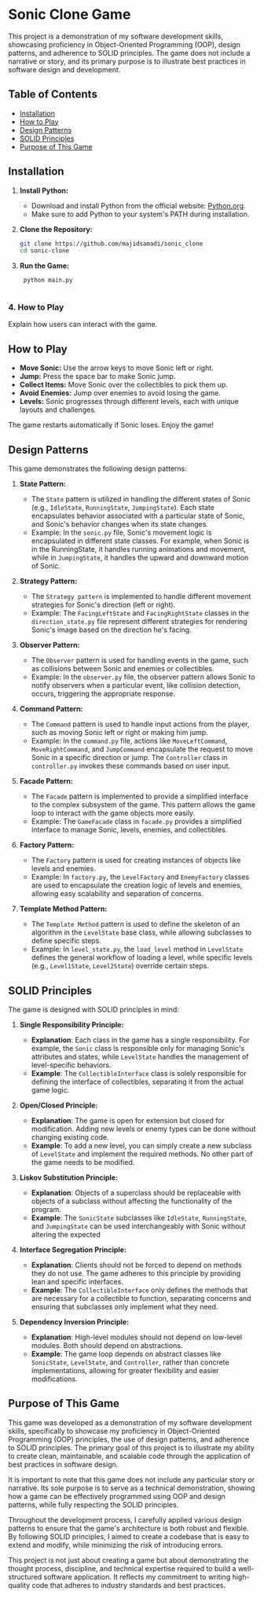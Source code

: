 # Sonic Clone Game

This project is a demonstration of my software development skills, showcasing proficiency in Object-Oriented Programming (OOP), design patterns, and adherence to SOLID principles. The game does not include a narrative or story, and its primary purpose is to illustrate best practices in software design and development.

## Table of Contents

- [Installation](#installation)
- [How to Play](#how-to-play)
- [Design Patterns](#design-patterns)
- [SOLID Principles](#solid-principles)
- [Purpose of This Game](#purpose-of-this-game)

## Installation

1. **Install Python:**

   - Download and install Python from the official website: [Python.org](https://www.python.org/downloads/).
   - Make sure to add Python to your system's PATH during installation.

2. **Clone the Repository:**

   ```bash
   git clone https://github.com/majidsamadi/sonic_clone
   cd sonic-clone


3. **Run the Game:**

   ```bash
    python main.py



### 4. **How to Play**

Explain how users can interact with the game.

## How to Play

- **Move Sonic:** Use the arrow keys to move Sonic left or right.
- **Jump:** Press the space bar to make Sonic jump.
- **Collect Items:** Move Sonic over the collectibles to pick them up.
- **Avoid Enemies:** Jump over enemies to avoid losing the game.
- **Levels:** Sonic progresses through different levels, each with unique layouts and challenges.

The game restarts automatically if Sonic loses. Enjoy the game!

## Design Patterns

This game demonstrates the following design patterns:

1. **State Pattern:**
   - The `State` pattern is utilized in handling the different states of Sonic (e.g., `IdleState`, `RunningState`, `JumpingState`). Each state encapsulates behavior associated with a particular state of Sonic, and Sonic's behavior changes when its state changes.
   - Example: In the `sonic.py` file, Sonic's movement logic is encapsulated in different state classes. For example, when Sonic is in the RunningState, it handles running animations and movement, while in `JumpingState`, it handles the upward and downward motion of Sonic.

2. **Strategy Pattern:**
   - The `Strategy pattern` is implemented to handle different movement strategies for Sonic's direction (left or right).
   - Example: The `FacingLeftState` and `FacingRightState` classes in the `direction_state.py` file represent different strategies for rendering Sonic's image based on the direction he's facing.

3. **Observer Pattern:**
   - The `Observer` pattern is used for handling events in the game, such as collisions between Sonic and enemies or collectibles.
   - Example: In the `observer.py` file, the observer pattern allows Sonic to notify observers when a particular event, like collision detection, occurs, triggering the appropriate response.

4. **Command Pattern:**
   - The `Command` pattern is used to handle input actions from the player, such as moving Sonic left or right or making him jump.
   - Example: In the `command.py` file, actions like `MoveLeftCommand`, `MoveRightCommand`, and `JumpCommand` encapsulate the request to move Sonic in a specific direction or jump. The `Controller` class in `controller.py` invokes these commands based on user input.

5. **Facade Pattern:**
    - The `Facade` pattern is implemented to provide a simplified interface to the complex subsystem of the game. This pattern allows the game loop to interact with the game objects more easily.
    - Example: The `GameFacade` class in `facade.py` provides a simplified interface to manage Sonic, levels, enemies, and collectibles.

6. **Factory Pattern:**
   - The `Factory` pattern is used for creating instances of objects like levels and enemies.
   - Example: In `factory.py`, the `LevelFactory` and `EnemyFactory` classes are used to encapsulate the creation logic of levels and enemies, allowing easy scalability and separation of concerns.

7. **Template Method Pattern:**
   - The `Template Method` pattern is used to define the skeleton of an algorithm in the `LevelState` base class, while allowing subclasses to define specific steps.
   - Example: In `level_state.py`, the `load_level` method in `LevelState` defines the general workflow of loading a level, while specific levels (e.g., `Level1State`, `Level2State`) override certain steps.


## SOLID Principles

The game is designed with SOLID principles in mind:

1. **Single Responsibility Principle:**
    - **Explanation**: Each class in the game has a single responsibility. For example, the `Sonic` class is responsible only for managing Sonic's attributes and states, while `LevelState` handles the management of level-specific behaviors.
    - **Example**: The `CollectibleInterface` class is solely responsible for defining the interface of collectibles, separating it from the actual game logic.

2. **Open/Closed Principle:**
    - **Explanation**: The game is open for extension but closed for modification. Adding new levels or enemy types can be done without changing existing code.
    - **Example**: To add a new level, you can simply create a new subclass of `LevelState` and implement the required methods. No other part of the game needs to be modified.

3. **Liskov Substitution Principle:**
    - **Explanation**: Objects of a superclass should be replaceable with objects of a subclass without affecting the functionality of the program.
    - **Example**: The `SonicState` subclasses like `IdleState`, `RunningState`, and `JumpingState` can be used interchangeably with Sonic without altering the expected 

4. **Interface Segregation Principle:**
    - **Explanation**: Clients should not be forced to depend on methods they do not use. The game adheres to this principle by providing lean and specific interfaces.
    - **Example**: The `CollectibleInterface` only defines the methods that are necessary for a collectible to function, separating concerns and ensuring that subclasses only implement what they need.

5. **Dependency Inversion Principle:**
    - **Explanation**: High-level modules should not depend on low-level modules. Both should depend on abstractions.
    - **Example**: The game loop depends on abstract classes like `SonicState`, `LevelState`, and `Controller`, rather than concrete implementations, allowing for greater flexibility and easier modifications.

## Purpose of This Game

This game was developed as a demonstration of my software development skills, specifically to showcase my proficiency in Object-Oriented Programming (OOP) principles, the use of design patterns, and adherence to SOLID principles. The primary goal of this project is to illustrate my ability to create clean, maintainable, and scalable code through the application of best practices in software design.

It is important to note that this game does not include any particular story or narrative. Its sole purpose is to serve as a technical demonstration, showing how a game can be effectively programmed using OOP and design patterns, while fully respecting the SOLID principles.

Throughout the development process, I carefully applied various design patterns to ensure that the game's architecture is both robust and flexible. By following SOLID principles, I aimed to create a codebase that is easy to extend and modify, while minimizing the risk of introducing errors.

This project is not just about creating a game but about demonstrating the thought process, discipline, and technical expertise required to build a well-structured software application. It reflects my commitment to writing high-quality code that adheres to industry standards and best practices.
